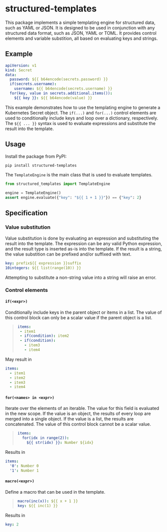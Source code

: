 # structured-templates

This package implements a simple templating engine for structured data, such as YAML or JSON. It is designed to be
used in conjunction with any structured data format, such as JSON, YAML or TOML. It provides control elements and
variable substition, all based on evaluating keys and strings.

## Example

```yaml
apiVersion: v1
kind: Secret
data:
  password: ${{ b64encode(secrets.password) }}
  if(secrets.username):
    username: ${{ b64encode(secrets.username) }}
  for(key, value in secrets.additional.items()):
    ${{ key }}: ${{ b64encode(value) }}
```

This example demonstrates how to use the templating engine to generate a Kubernetes Secret object. The `if(...)` and
`for(...)` control elements are used to conditionally include keys and loop over a dictionary, respectively. The
`${{ ... }}` syntax is used to evaluate expressions and substitute the result into the template.

## Usage

Install the package from PyPI:

```bash
pip install structured-templates
```

The `TemplateEngine` is the main class that is used to evaluate templates.

```py
from structured_templates import TemplateEngine

engine = TemplateEngine()
assert engine.evaluate({"key": "${{ 1 + 1 }}"}) == {"key": 2}
```


## Specification

### Value substitution

Value substitution is done by evaluating an expression and substituting the result into the template. The expression
can be any valid Python expression, and the result type is inserted as-is into the template. If the result is a string,
the value substition can be prefixed and/or suffixed with text.

```yaml
key: prefix${{ expression }}suffix
10integers: ${{ list(range(10)) }}
```

Attempting to substitute a non-string value into a string will raise an error.

### Control elements

#### `if(<expr>)`

Conditionally include keys in the parent object or items in a list. The value of this control block can only be
a scalar value if the parent object is a list.

> ```yaml
> items:
>  - item1
>  - if(condition): item2
>  - if(condition):
>    - item3
>    - item4
> ```

May result in

```yaml
items:
  - item1
  - item2
  - item3
  - item4
```

#### `for(<names> in <expr>)`

Iterate over the elements of an iterable. The value for this field is evaluated in the new scope. If the value is
an object, the results of every loop are merged into a single object. If the value is a list, the results are
concatenated. The value of this control block cannot be a scalar value.

> ```yaml
> items:
>   for(idx in range(2)):
>     ${{ str(idx) }}: Number ${idx}
> ```

Results in

```yaml
items:
  '0': Number 0
  '1': Number 1    
```

#### `macro(<expr>)`

Define a macro that can be used in the template.

> ```yaml
> macro(inc(x)): ${{ x + 1 }}
> key: ${{ inc(1) }}
> ```

Results in

```yaml
key: 2
```
